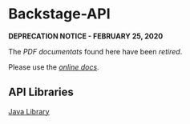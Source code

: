 # Backstage-API

**DEPRECATION NOTICE - FEBRUARY 25, 2020**

The *PDF documentats* found here have been *retired*.

Please use the [*online docs*](https://developers.taboola.com/backstage-api/reference).

## API Libraries

[Java Library](https://github.com/taboola/backstage-api-java-client)
